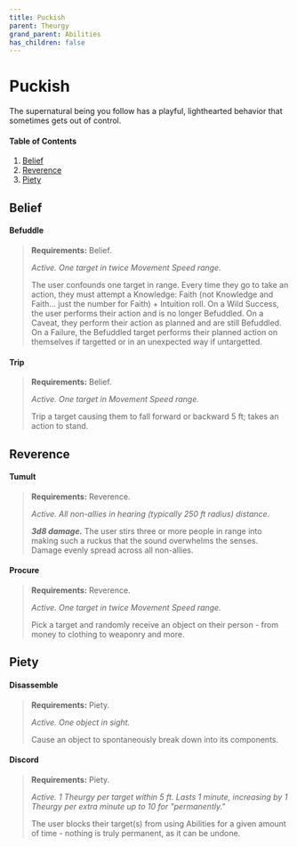 ```yaml
---
title: Puckish
parent: Theurgy
grand_parent: Abilities
has_children: false
---
```


# Puckish

The supernatural being you follow has a playful, lighthearted behavior that sometimes gets out of control.

#### Table of Contents
1. [Belief](#belief)
2. [Reverence](#reverence)
3. [Piety](#piety)

## Belief

#### Befuddle
> **Requirements:** Belief.
>
> *Active. One target in twice Movement Speed range.*
> 
> The user confounds one target in range. Every time they go to take an action, they must attempt a Knowledge: Faith (not Knowledge and Faith... just the number for Faith) + Intuition roll. On a Wild Success, the user performs their action and is no longer Befuddled. On a Caveat, they perform their action as planned and are still Befuddled. On a Failure, the Befuddled target performs their planned action on themselves if targetted or in an unexpected way if untargetted.

#### Trip
> **Requirements:** Belief.
>
> *Active. One target in Movement Speed range.*
>
> Trip a target causing them to fall forward or backward 5 ft; takes an action to stand.

## Reverence

#### Tumult
> **Requirements:** Reverence.
>
> *Active. All non-allies in hearing (typically 250 ft radius) distance.*
>
> ***3d8 damage.*** The user stirs three or more people in range into making such a ruckus that the sound overwhelms the senses. Damage evenly spread across all non-allies.

#### Procure
> **Requirements:** Reverence.
>
> *Active. One target in twice Movement Speed range.*
>
> Pick a target and randomly receive an object on their person - from money to clothing to weaponry and more.

## Piety

#### Disassemble
> **Requirements:** Piety.
>
> *Active. One object in sight.*
>
> Cause an object to spontaneously break down into its components.

#### Discord
> **Requirements:** Piety.
> 
> *Active. 1 Theurgy per target within 5 ft. Lasts 1 minute, increasing by 1 Theurgy per extra minute up to 10 for "permanently."*
> 
> The user blocks their target(s) from using Abilities for a given amount of time - nothing is truly permanent, as it can be undone.
